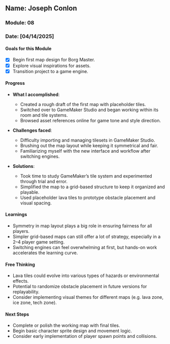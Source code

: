 ## Name: Joseph Conlon
### Module: 08

### Date: [04/14/2025]

#### Goals for this Module
- [x] Begin first map design for Borg Master.
- [x] Explore visual inspirations for assets.
- [x] Transition project to a game engine.

#### Progress
- **What I accomplished**:
  - Created a rough draft of the first map with placeholder tiles.
  - Switched over to GameMaker Studio and began working within its room and tile systems.
  - Browsed asset references online for game tone and style direction.

- **Challenges faced**:
  - Difficulty importing and managing tilesets in GameMaker Studio.
  - Brushing out the map layout while keeping it symmetrical and fair.
  - Familiarizing myself with the new interface and workflow after switching engines.

- **Solutions**:
  - Took time to study GameMaker’s tile system and experimented through trial and error.
  - Simplified the map to a grid-based structure to keep it organized and playable.
  - Used placeholder lava tiles to prototype obstacle placement and visual spacing.

#### Learnings
- Symmetry in map layout plays a big role in ensuring fairness for all players.
- Simpler grid-based maps can still offer a lot of strategy, especially in a 2–4 player game setting.
- Switching engines can feel overwhelming at first, but hands-on work accelerates the learning curve.

#### Free Thinking
- Lava tiles could evolve into various types of hazards or environmental effects.
- Potential to randomize obstacle placement in future versions for replayability.
- Consider implementing visual themes for different maps (e.g. lava zone, ice zone, tech zone).

#### Next Steps
- Complete or polish the working map with final tiles.
- Begin basic character sprite design and movement logic.
- Consider early implementation of player spawn points and collisions.
